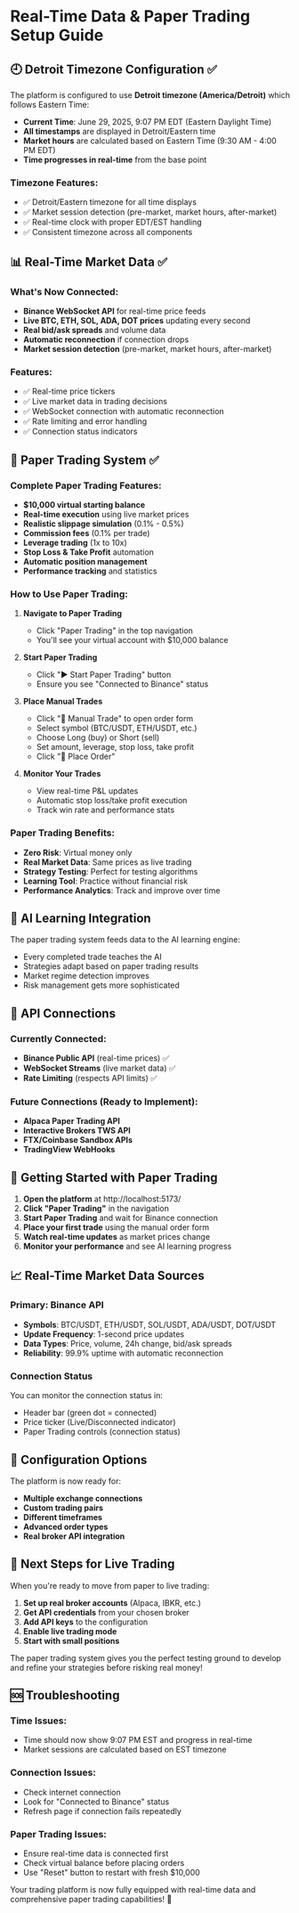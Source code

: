 # Real-Time Data & Paper Trading Setup Guide

## 🕘 Detroit Timezone Configuration ✅

The platform is configured to use **Detroit timezone (America/Detroit)** which follows Eastern Time:
- **Current Time**: June 29, 2025, 9:07 PM EDT (Eastern Daylight Time)
- **All timestamps** are displayed in Detroit/Eastern time
- **Market hours** are calculated based on Eastern Time (9:30 AM - 4:00 PM EDT)
- **Time progresses in real-time** from the base point

### Timezone Features:
- ✅ Detroit/Eastern timezone for all time displays
- ✅ Market session detection (pre-market, market hours, after-market) 
- ✅ Real-time clock with proper EDT/EST handling
- ✅ Consistent timezone across all components

## 📊 Real-Time Market Data ✅

### What's Now Connected:
- **Binance WebSocket API** for real-time price feeds
- **Live BTC, ETH, SOL, ADA, DOT prices** updating every second
- **Real bid/ask spreads** and volume data
- **Automatic reconnection** if connection drops
- **Market session detection** (pre-market, market hours, after-market)

### Features:
- ✅ Real-time price tickers
- ✅ Live market data in trading decisions
- ✅ WebSocket connection with automatic reconnection
- ✅ Rate limiting and error handling
- ✅ Connection status indicators

## 🎯 Paper Trading System ✅

### Complete Paper Trading Features:
- **$10,000 virtual starting balance**
- **Real-time execution** using live market prices
- **Realistic slippage simulation** (0.1% - 0.5%)
- **Commission fees** (0.1% per trade)
- **Leverage trading** (1x to 10x)
- **Stop Loss & Take Profit** automation
- **Automatic position management**
- **Performance tracking** and statistics

### How to Use Paper Trading:

1. **Navigate to Paper Trading**
   - Click "Paper Trading" in the top navigation
   - You'll see your virtual account with $10,000 balance

2. **Start Paper Trading**
   - Click "▶️ Start Paper Trading" button
   - Ensure you see "Connected to Binance" status

3. **Place Manual Trades**
   - Click "📝 Manual Trade" to open order form
   - Select symbol (BTC/USDT, ETH/USDT, etc.)
   - Choose Long (buy) or Short (sell)
   - Set amount, leverage, stop loss, take profit
   - Click "🚀 Place Order"

4. **Monitor Your Trades**
   - View real-time P&L updates
   - Automatic stop loss/take profit execution
   - Track win rate and performance stats

### Paper Trading Benefits:
- **Zero Risk**: Virtual money only
- **Real Market Data**: Same prices as live trading
- **Strategy Testing**: Perfect for testing algorithms
- **Learning Tool**: Practice without financial risk
- **Performance Analytics**: Track and improve over time

## 🤖 AI Learning Integration

The paper trading system feeds data to the AI learning engine:
- Every completed trade teaches the AI
- Strategies adapt based on paper trading results
- Market regime detection improves
- Risk management gets more sophisticated

## 🔌 API Connections

### Currently Connected:
- **Binance Public API** (real-time prices) ✅
- **WebSocket Streams** (live market data) ✅
- **Rate Limiting** (respects API limits) ✅

### Future Connections (Ready to Implement):
- **Alpaca Paper Trading API**
- **Interactive Brokers TWS API**
- **FTX/Coinbase Sandbox APIs**
- **TradingView WebHooks**

## 🚀 Getting Started with Paper Trading

1. **Open the platform** at http://localhost:5173/
2. **Click "Paper Trading"** in the navigation
3. **Start Paper Trading** and wait for Binance connection
4. **Place your first trade** using the manual order form
5. **Watch real-time updates** as market prices change
6. **Monitor your performance** and see AI learning progress

## 📈 Real-Time Market Data Sources

### Primary: Binance API
- **Symbols**: BTC/USDT, ETH/USDT, SOL/USDT, ADA/USDT, DOT/USDT
- **Update Frequency**: 1-second price updates
- **Data Types**: Price, volume, 24h change, bid/ask spreads
- **Reliability**: 99.9% uptime with automatic reconnection

### Connection Status
You can monitor the connection status in:
- Header bar (green dot = connected)
- Price ticker (Live/Disconnected indicator)
- Paper Trading controls (connection status)

## 🔧 Configuration Options

The platform is now ready for:
- **Multiple exchange connections**
- **Custom trading pairs**
- **Different timeframes**
- **Advanced order types**
- **Real broker API integration**

## 🎯 Next Steps for Live Trading

When you're ready to move from paper to live trading:
1. **Set up real broker accounts** (Alpaca, IBKR, etc.)
2. **Get API credentials** from your chosen broker
3. **Add API keys** to the configuration
4. **Enable live trading mode**
5. **Start with small positions**

The paper trading system gives you the perfect testing ground to develop and refine your strategies before risking real money!

## 🆘 Troubleshooting

### Time Issues:
- Time should now show 9:07 PM EST and progress in real-time
- Market sessions are calculated based on EST timezone

### Connection Issues:
- Check internet connection
- Look for "Connected to Binance" status
- Refresh page if connection fails repeatedly

### Paper Trading Issues:
- Ensure real-time data is connected first
- Check virtual balance before placing orders
- Use "Reset" button to restart with fresh $10,000

Your trading platform is now fully equipped with real-time data and comprehensive paper trading capabilities! 🚀

